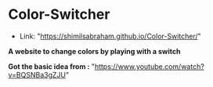 # Color-Switcher

* Link: "https://shimilsabraham.github.io/Color-Switcher/"

**A website to change colors by playing with a switch**

**Got the basic idea from :** "https://www.youtube.com/watch?v=BQSNBa3gZJU"

